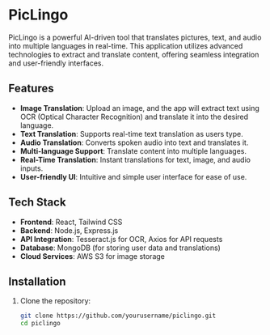 # PicLingo

PicLingo is a powerful AI-driven tool that translates pictures, text, and audio into multiple languages in real-time. This application utilizes advanced technologies to extract and translate content, offering seamless integration and user-friendly interfaces.

## Features

- **Image Translation**: Upload an image, and the app will extract text using OCR (Optical Character Recognition) and translate it into the desired language.
- **Text Translation**: Supports real-time text translation as users type.
- **Audio Translation**: Converts spoken audio into text and translates it.
- **Multi-language Support**: Translate content into multiple languages.
- **Real-Time Translation**: Instant translations for text, image, and audio inputs.
- **User-friendly UI**: Intuitive and simple user interface for ease of use.

## Tech Stack

- **Frontend**: React, Tailwind CSS
- **Backend**: Node.js, Express.js
- **API Integration**: Tesseract.js for OCR, Axios for API requests
- **Database**: MongoDB (for storing user data and translations)
- **Cloud Services**: AWS S3 for image storage

## Installation

1. Clone the repository:
   ```bash
   git clone https://github.com/yourusername/piclingo.git
   cd piclingo

